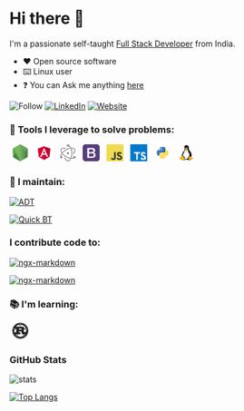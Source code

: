 # Hi there 👋

I'm a passionate self-taught <u>Full Stack Developer</u> from India.

- :heart: Open source software
- :keyboard: Linux user 
- :question: You can Ask me anything [here](http://twitter.com/shanmukhateja94)

![Follow](https://img.shields.io/twitter/follow/shanmukhateja94?color=%231DA1F2&logo=Twitter&style=flat-square)
[![LinkedIn](https://img.shields.io/badge/LinkedIn-%230077B5.svg?&style=flat-square&logo=linkedin&logoColor=white)](https://www.linkedin.com/in/surya-teja-karra-240170159)
[![Website](https://img.shields.io/badge/website-black?style=flat-square&logo=hashnode&logoColor=white)](https://surya-dev-journey.hashnode.dev/)

### :hammer: Tools I leverage to solve problems:

&nbsp;<code><img height="30" src="https://raw.githubusercontent.com/github/explore/80688e429a7d4ef2fca1e82350fe8e3517d3494d/topics/nodejs/nodejs.png"></code>
&nbsp;
<code><img height="30" src="https://raw.githubusercontent.com/github/explore/80688e429a7d4ef2fca1e82350fe8e3517d3494d/topics/angular/angular.png"></code>
&nbsp;
<code><img height="30" src="https://raw.githubusercontent.com/github/explore/80688e429a7d4ef2fca1e82350fe8e3517d3494d/topics/electron/electron.png"></code>
&nbsp;
<code><img height="30" src="https://raw.githubusercontent.com/github/explore/80688e429a7d4ef2fca1e82350fe8e3517d3494d/topics/bootstrap/bootstrap.png"></code>
&nbsp;
<code><img height="30" src="https://raw.githubusercontent.com/github/explore/80688e429a7d4ef2fca1e82350fe8e3517d3494d/topics/javascript/javascript.png"></code>
&nbsp;
<code><img height="30" src="https://raw.githubusercontent.com/github/explore/80688e429a7d4ef2fca1e82350fe8e3517d3494d/topics/typescript/typescript.png"></code>
&nbsp;
<code><img height="30" src="https://raw.githubusercontent.com/github/explore/5c058a388828bb5fde0bcafd4bc867b5bb3f26f3/topics/python/python.png"></code>
&nbsp;
<code><img height="30" src="https://raw.githubusercontent.com/github/explore/5c058a388828bb5fde0bcafd4bc867b5bb3f26f3/topics/linux/linux.png"></code>
&nbsp;

### :rocket: I maintain:

[![ADT](https://github-readme-stats.vercel.app/api/pin/?username=l-lin&repo=angular-datatables)](https://github.com/shanmukhateja/angular-datatables)

[![Quick BT](https://github-readme-stats.vercel.app/api/pin/?username=shanmukhateja&repo=quick-bt)](https://github.com/shanmukhateja/quick-bt)

### I contribute code to:

[![ngx-markdown](https://github-readme-stats.vercel.app/api/pin/?username=jfcere&repo=ngx-markdown)](https://github.com/shanmukhateja/ngx-markdown)

[![ngx-markdown](https://github-readme-stats.vercel.app/api/pin/?username=ngx-builders&repo=ngx-bulma)](https://github.com/shanmukhateja/ngx-bulma)


### 📚 I'm learning:

&nbsp;<code><img height="30" src="https://raw.githubusercontent.com/github/explore/5c058a388828bb5fde0bcafd4bc867b5bb3f26f3/topics/rust/rust.png"></code>
&nbsp;

### GitHub Stats

<img src="https://github-readme-stats.vercel.app/api?username=shanmukhateja&&show_icons=true&&custom_title=Open Source Contributions" alt="stats" role="presentation" />

[![Top Langs](https://github-readme-stats.vercel.app/api/top-langs/?username=shanmukhateja&layout=compact&langs_count=6)](https://github.com/anuraghazra/github-readme-stats)
